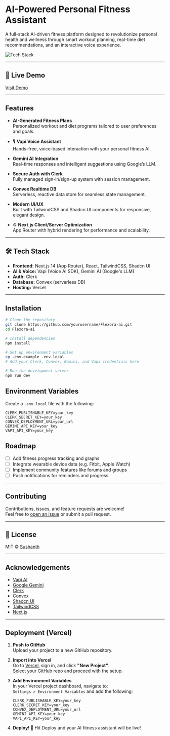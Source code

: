 #  AI-Powered Personal Fitness Assistant

A full-stack AI-driven fitness platform designed to revolutionize personal health and wellness through smart workout planning, real-time diet recommendations, and an interactive voice experience.

![Tech Stack](https://img.shields.io/badge/Tech%20Stack-Next.js%20%7C%20React%20%7C%20TailwindCSS%20%7C%20Vapi%20%7C%20Gemini%20AI%20%7C%20Clerk%20%7C%20Convex-blue)

---

## 🔗 Live Demo

 [Visit Demo](https://your-vercel-app.vercel.app)

---


##  Features

-  **AI-Generated Fitness Plans**  
  Personalized workout and diet programs tailored to user preferences and goals.

- 🎙️ **Vapi Voice Assistant**  
  Hands-free, voice-based interaction with your personal fitness AI.

-  **Gemini AI Integration**  
  Real-time responses and intelligent suggestions using Google’s LLM.

-  **Secure Auth with Clerk**  
  Fully managed sign-in/sign-up system with session management.

-  **Convex Realtime DB**  
  Serverless, reactive data store for seamless state management.

-  **Modern UI/UX**  
  Built with TailwindCSS and Shadcn UI components for responsive, elegant design.

- ⚙️ **Next.js Client/Server Optimization**  
  App Router with hybrid rendering for performance and scalability.

---

## 🛠 Tech Stack

- **Frontend:** Next.js 14 (App Router), React, TailwindCSS, Shadcn UI
- **AI & Voice:** Vapi (Voice AI SDK), Gemini AI (Google's LLM)
- **Auth:** Clerk
- **Database:** Convex (serverless DB)
- **Hosting:** Vercel

---

##  Installation

```bash
# Clone the repository
git clone https://github.com/yourusername/Flexora-ai.git
cd Flexora-ai

# Install dependencies
npm install

# Set up environment variables
cp .env.example .env.local
# Add your Clerk, Convex, Gemini, and Vapi credentials here

# Run the development server
npm run dev
```
##  Environment Variables

Create a `.env.local` file with the following:

```env
CLERK_PUBLISHABLE_KEY=your_key
CLERK_SECRET_KEY=your_key
CONVEX_DEPLOYMENT_URL=your_url
GEMINI_API_KEY=your_key
VAPI_API_KEY=your_key
```
##  Roadmap

- [ ] Add fitness progress tracking and graphs  
- [ ] Integrate wearable device data (e.g. Fitbit, Apple Watch) 
- [ ] Implement community features like forums and groups  
- [ ] Push notifications for reminders and progress 

---

##  Contributing

Contributions, issues, and feature requests are welcome!  
Feel free to [open an issue](https://github.com/SushAN766/Flexora-ai/issues) or submit a pull request.

---

## 📄 License

MIT © [Sushanth](https://github.com/SushAN766)

---

##  Acknowledgements

- [Vapi AI](https://www.vapi.ai/)  
- [Google Gemini](https://deepmind.google/technologies/gemini/)  
- [Clerk](https://clerk.dev/)  
- [Convex](https://www.convex.dev/)  
- [Shadcn UI](https://ui.shadcn.com/)  
- [TailwindCSS](https://tailwindcss.com/)  
- [Next.js](https://nextjs.org/)  

---

##  Deployment (Vercel)

1. **Push to GitHub**  
   Upload your project to a new GitHub repository.

2. **Import into Vercel**  
   Go to [Vercel](https://vercel.com/), sign in, and click **"New Project"**.  
   Select your GitHub repo and proceed with the setup.

3. **Add Environment Variables**  
   In your Vercel project dashboard, navigate to:  
   `Settings > Environment Variables` and add the following:

   ```env
   CLERK_PUBLISHABLE_KEY=your_key
   CLERK_SECRET_KEY=your_key
   CONVEX_DEPLOYMENT_URL=your_url
   GEMINI_API_KEY=your_key
   VAPI_API_KEY=your_key
   ```
4. **Deploy! 🚀**
    Hit Deploy and your AI fitness assistant will be live!

